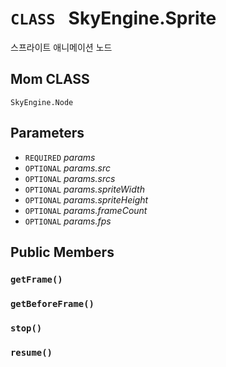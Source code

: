 # `CLASS ` SkyEngine.Sprite
스프라이트 애니메이션 노드

## Mom CLASS
`SkyEngine.Node`

## Parameters
* `REQUIRED` *params*
* `OPTIONAL` *params.src*
* `OPTIONAL` *params.srcs*
* `OPTIONAL` *params.spriteWidth*
* `OPTIONAL` *params.spriteHeight*
* `OPTIONAL` *params.frameCount*
* `OPTIONAL` *params.fps*

## Public Members

### `getFrame()`

### `getBeforeFrame()`

### `stop()`

### `resume()`
